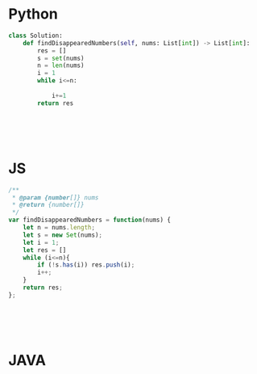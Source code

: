 # Python

```python
class Solution:
    def findDisappearedNumbers(self, nums: List[int]) -> List[int]:
        res = []
        s = set(nums)
        n = len(nums)
        i = 1
        while i<=n:
            
            i+=1
        return res
```

<br />
<br />
<br />

# JS
```js
/**
 * @param {number[]} nums
 * @return {number[]}
 */
var findDisappearedNumbers = function(nums) {
    let n = nums.length;
    let s = new Set(nums);
    let i = 1;
    let res = []
    while (i<=n){
        if (!s.has(i)) res.push(i);
        i++;
    }
    return res;
};
```

<br />
<br />
<br />

# JAVA
```java

```